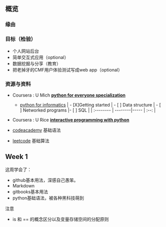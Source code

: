 ## 概览
### 缘由
### 目标（检验）
+ 个人网站后台
+ 简单交互式应用（optional）
+ 数据挖掘与分享（教育）
+ 把老掉牙的CMF用户体验测试写成web app（optional）

### 资源与资料
+ Coursera : U Mich  [ **python for everyone specialization**](https://www.coursera.org/specializations/python) 
  + [python for informatics](http://gen.lib.rus.ec/search.php?req=python+for+informatics&open=0&view=simple&phrase=1&column=def)
    | - [X]Getting started     |  - [ ] Data structure | - [ ] Networked programs  |- [ ] SQL |
| :-------- | --------|----- | :--: |

+ Coursera : U Rice [**interactive programming with python**](https://www.coursera.org/specializations/fundamentalscomputing2?utm_medium=courseDescripTop)
+ [codeacademy](https://www.leetcode.com) 基础语法
+ [leetcode](https://www.leetcode.com) 基础算法
## Week 1
这周学会了：
+ github基本用法，深感自己愚笨。 
+ Markdown
+ gitbooks基本用法
+ python基础语法，被各种黑科技萌到

注意
+ is 和 == 的概念区分以及变量存储空间的分配原则

